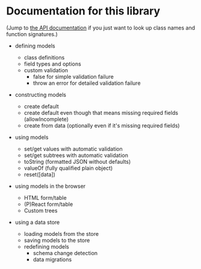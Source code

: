 # Documentation for this library

(Jump to [the API documentation](./API) if you just want to look up class names and function signatures.)

- defining models

  - class definitions
  - field types and options
  - custom validation
    - false for simple validation failure
    - throw an error for detailed validation failure

- constructing models

  - create default
  - create default even though that means missing required fields (allowIncomplete)
  - create from data (optionally even if it's missing required fields)

- using models

  - set/get values with automatic validation
  - set/get subtrees with automatic validation
  - toString (formatted JSON without defaults)
  - valueOf (fully qualified plain object)
  - reset([data])

- using models in the browser

  - HTML form/table
  - (P)React form/table
  - Custom trees

- using a data store

  - loading models from the store
  - saving models to the store
  - redefining models
    - schema change detection
    - data migrations
